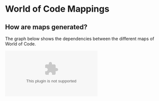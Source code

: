 # World of Code Mappings

## How are maps generated?

The graph below shows the dependencies between the different maps of World of Code.

![Graph](https://raw.githubusercontent.com/ssc-oscar/lookup/refs/heads/master/dep.dot)
